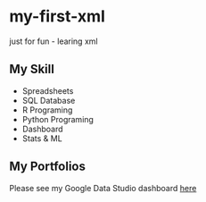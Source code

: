 # my-first-xml
just for fun - learing xml

## My Skill

 - Spreadsheets
 - SQL Database
 - R Programing
 - Python Programing
 - Dashboard
 - Stats & ML
 
## My Portfolios

Please see my Google Data Studio dashboard [here](https://github.com/opcha/my-first-xml/blob/main/Stores_Report.pdf)
